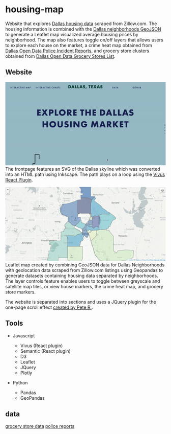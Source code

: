 # housing-map

Website that explores [Dallas housing data]("") scraped from Zillow.com. The housing information is combined with the [Dallas neighborhoods GeoJSON]("") to generate a Leaflet map visualized average housing prices by neighborhood. The map also features toggle on/off layers that allows users to explore each house on the market, a crime heat map obtained from [Dallas Open Data Police Incident Reports](""), and grocery store clusters obtained from [Dallas Open Data Grocery Stores List]("").


## Website 
![image](images/homepage.gif) <br>
The frontpage features an SVG of the Dallas skyline which was converted into an HTML path using Inkscape. The path plays on a loop using the [Vivus React Plugin](https://maxwellito.github.io/vivus/).

![image](images/map.gif) <br>
Leaflet map created by combining GeoJSON data for Dallas Neighborhoods with geolocation data scraped from Zillow.com listings using Geopandas to generate datasets containing housing data separated by neighborhoods. The layer controls feature enables users to toggle between greyscale and satellite map tiles, or view house markers, the crime heat map, and grocery store markers. 
<br>

The website is separated into sections and uses a JQuery plugin for the one-page scroll effect [created by Pete R.](https://github.com/peachananr/onepage-scroll).
## Tools 

* Javascript
    * Vivus (React plugin)
    * Semantic (React plugin)
    * D3 
    * Leaflet 
    * JQuery
    * Plotly

* Python 
    * Pandas
    * GeoPandas
    
## data
[grocery store data](https://www.dallasopendata.com/Services/Dallas-Grocery-Stores/dhyw-s2d5)
[police reports](https://www.dallasopendata.com/Public-Safety/Police-Incidents/qv6i-rri7)